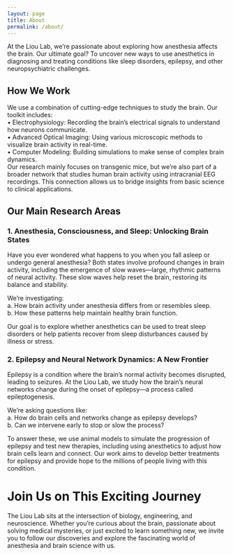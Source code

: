 ```yaml
---
layout: page
title: About
permalink: /about/
---
```


At the Liou Lab, we’re passionate about exploring how anesthesia affects the brain. Our ultimate goal? To uncover new ways to use anesthetics in diagnosing and treating conditions like sleep disorders, epilepsy, and other neuropsychiatric challenges.  


## How We Work  

We use a combination of cutting-edge techniques to study the brain. Our toolkit includes:  
•	Electrophysiology: Recording the brain’s electrical signals to understand how neurons communicate.  
•	Advanced Optical Imaging: Using various microscopic methods to visualize brain activity in real-time.  
•	Computer Modeling: Building simulations to make sense of complex brain dynamics.  
Our research mainly focuses on transgenic mice, but we’re also part of a broader network that studies human brain activity using intracranial EEG recordings. This connection allows us to bridge insights from basic science to clinical applications.  

## Our Main Research Areas

### 1.	Anesthesia, Consciousness, and Sleep: Unlocking Brain States  
Have you ever wondered what happens to you when you fall asleep or undergo general anesthesia? Both states involve profound changes in brain activity, including the emergence of slow waves—large, rhythmic patterns of neural activity. These slow waves help reset the brain, restoring its balance and stability.  
  
We’re investigating:  
a.	How brain activity under anesthesia differs from or resembles sleep.  
b.	How these patterns help maintain healthy brain function.  
  
Our goal is to explore whether anesthetics can be used to treat sleep disorders or help patients recover from sleep disturbances caused by illness or stress.  

### 2.	Epilepsy and Neural Network Dynamics: A New Frontier  
Epilepsy is a condition where the brain’s normal activity becomes disrupted, leading to seizures. At the Liou Lab, we study how the brain’s neural networks change during the onset of epilepsy—a process called epileptogenesis.  
  
We’re asking questions like:   
a.	How do brain cells and networks change as epilepsy develops?  
b.	Can we intervene early to stop or slow the process?  
  
To answer these, we use animal models to simulate the progression of epilepsy and test new therapies, including using anesthetics to adjust how brain cells learn and connect. Our work aims to develop better treatments for epilepsy and provide hope to the millions of people living with this condition. 
   
# Join Us on This Exciting Journey   
The Liou Lab sits at the intersection of biology, engineering, and neuroscience. Whether you’re curious about the brain, passionate about solving medical mysteries, or just excited to learn something new, we invite you to follow our discoveries and explore the fascinating world of anesthesia and brain science with us.  


